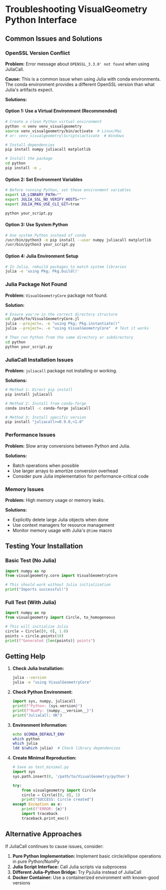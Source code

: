 # Troubleshooting VisualGeometry Python Interface

## Common Issues and Solutions

### OpenSSL Version Conflict

**Problem:** Error message about `OPENSSL_3.3.0' not found` when using JuliaCall.

**Cause:** This is a common issue when using Julia with conda environments. The conda environment provides a different OpenSSL version than what Julia's artifacts expect.

**Solutions:**

#### Option 1: Use a Virtual Environment (Recommended)
```bash
# Create a clean Python virtual environment
python -m venv venv_visualgeometry
source venv_visualgeometry/bin/activate  # Linux/Mac
# or: venv_visualgeometry\Scripts\activate  # Windows

# Install dependencies
pip install numpy juliacall matplotlib

# Install the package
cd python
pip install -e .
```

#### Option 2: Set Environment Variables
```bash
# Before running Python, set these environment variables
export LD_LIBRARY_PATH=""
export JULIA_SSL_NO_VERIFY_HOSTS="*"
export JULIA_PKG_USE_CLI_GIT=true

python your_script.py
```

#### Option 3: Use System Python
```bash
# Use system Python instead of conda
/usr/bin/python3 -m pip install --user numpy juliacall matplotlib
/usr/bin/python3 your_script.py
```

#### Option 4: Julia Environment Setup
```bash
# In Julia, rebuild packages to match system libraries
julia -e 'using Pkg; Pkg.build()'
```

### Julia Package Not Found

**Problem:** `VisualGeometryCore` package not found.

**Solution:**
```bash
# Ensure you're in the correct directory structure
cd /path/to/VisualGeometryCore.jl
julia --project=. -e "using Pkg; Pkg.instantiate()"
julia --project=. -e "using VisualGeometryCore"  # Test it works

# Then run Python from the same directory or subdirectory
cd python
python your_script.py
```

### JuliaCall Installation Issues

**Problem:** `juliacall` package not installing or working.

**Solutions:**
```bash
# Method 1: Direct pip install
pip install juliacall

# Method 2: Install from conda-forge
conda install -c conda-forge juliacall

# Method 3: Install specific version
pip install "juliacall>=0.9.0,<1.0"
```

### Performance Issues

**Problem:** Slow array conversions between Python and Julia.

**Solutions:**
- Batch operations when possible
- Use larger arrays to amortize conversion overhead
- Consider pure Julia implementation for performance-critical code

### Memory Issues

**Problem:** High memory usage or memory leaks.

**Solutions:**
- Explicitly delete large Julia objects when done
- Use context managers for resource management
- Monitor memory usage with Julia's `@time` macro

## Testing Your Installation

### Basic Test (No Julia)
```python
import numpy as np
from visualgeometry.core import VisualGeometryCore

# This should work without Julia initialization
print("Imports successful!")
```

### Full Test (With Julia)
```python
import numpy as np
from visualgeometry import Circle, to_homogeneous

# This will initialize Julia
circle = Circle([0, 0], 1.0)
points = circle.points(10)
print(f"Generated {len(points)} points")
```

## Getting Help

1. **Check Julia Installation:**
   ```bash
   julia --version
   julia -e "using VisualGeometryCore"
   ```

2. **Check Python Environment:**
   ```python
   import sys, numpy, juliacall
   print(f"Python: {sys.version}")
   print(f"NumPy: {numpy.__version__}")
   print("JuliaCall: OK")
   ```

3. **Environment Information:**
   ```bash
   echo $CONDA_DEFAULT_ENV
   which python
   which julia
   ldd $(which julia)  # Check library dependencies
   ```

4. **Create Minimal Reproduction:**
   ```python
   # Save as test_minimal.py
   import sys
   sys.path.insert(0, '/path/to/VisualGeometry/python')
   
   try:
       from visualgeometry import Circle
       circle = Circle([0, 0], 1)
       print("SUCCESS: Circle created")
   except Exception as e:
       print(f"ERROR: {e}")
       import traceback
       traceback.print_exc()
   ```

## Alternative Approaches

If JuliaCall continues to cause issues, consider:

1. **Pure Python Implementation:** Implement basic circle/ellipse operations in pure Python/NumPy
2. **Julia Script Interface:** Call Julia scripts via subprocess
3. **Different Julia-Python Bridge:** Try PyJulia instead of JuliaCall
4. **Docker Container:** Use a containerized environment with known-good versions